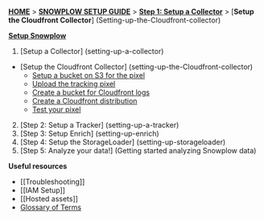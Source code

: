 [**HOME**](Home) > [**SNOWPLOW SETUP GUIDE**](setting-up-snowplow) > [**Step 1: Setup a Collector**](setting-up-a-collector) > [**Setup the Cloudfront Collector**] (Setting-up-the-Cloudfront-collector)

[**Setup Snowplow**](Setting-up-Snowplow)  

1. [Setup a Collector] (setting-up-a-collector)  
  - [Setup the Cloudfront Collector] (setting-up-the-Cloudfront-collector)     
    - [Setup a bucket on S3 for the pixel](1-Setup-a-bucket-on-S3-for-the-pixel)  
    - [Upload the tracking pixel](2-upload-the-tracking-pixel)  
    - [Create a bucket for Cloudfront logs](3-create-a-bucket-for-cloudfront-logs)  
    - [Create a Cloudfront distribution](4-create-a-cloudfront-distribution)  
    - [Test your pixel](5-test-your-pixel)  
2. [Step 2: Setup a Tracker] (setting-up-a-tracker)  
3. [Step 3: Setup Enrich] (setting-up-enrich)  
4. [Step 4: Setup the StorageLoader] (setting-up-storageloader)  
5. [Step 5: Analyze your data!] (Getting started analyzing Snowplow data)  

**Useful resources**  

- [[Troubleshooting]]  
- [[IAM Setup]]  
- [[Hosted assets]]  
- [Glossary of Terms](Glossary)
